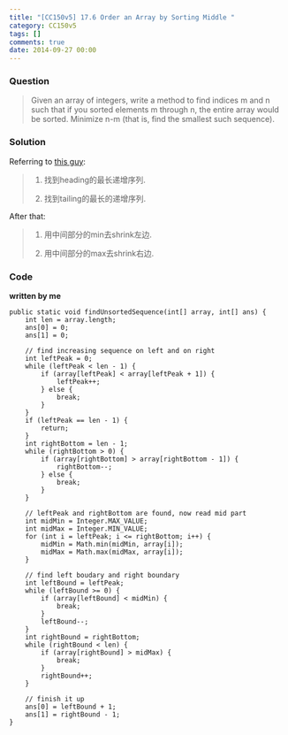 ```yaml
---
title: "[CC150v5] 17.6 Order an Array by Sorting Middle "
category: CC150v5
tags: []
comments: true
date: 2014-09-27 00:00
---
```



### Question

> Given an array of integers, write a method to find indices m and n such that if you sorted elements m through n, the entire array would be sorted. Minimize n-m (that is, find the smallest such sequence).

### Solution

Referring to [this guy](http://www.mitbbs.com/article_t/JobHunting/32772399.html): 

> 1. 找到heading的最长递增序列.
>
> 1. 找到tailing的最长的递增序列.

After that: 

> 1. 用中间部分的min去shrink左边.
>
> 1. 用中间部分的max去shrink右边.

### Code

__written by me__

	public static void findUnsortedSequence(int[] array, int[] ans) {
		int len = array.length;
		ans[0] = 0;
		ans[1] = 0;

		// find increasing sequence on left and on right
		int leftPeak = 0;
		while (leftPeak < len - 1) {
			if (array[leftPeak] < array[leftPeak + 1]) {
				leftPeak++;
			} else {
				break;
			}
		}
		if (leftPeak == len - 1) {
			return;
		}
		int rightBottom = len - 1;
		while (rightBottom > 0) {
			if (array[rightBottom] > array[rightBottom - 1]) {
				rightBottom--;
			} else {
				break;
			}
		}

		// leftPeak and rightBottom are found, now read mid part
		int midMin = Integer.MAX_VALUE;
		int midMax = Integer.MIN_VALUE;
		for (int i = leftPeak; i <= rightBottom; i++) {
			midMin = Math.min(midMin, array[i]);
			midMax = Math.max(midMax, array[i]);
		}

		// find left boudary and right boundary
		int leftBound = leftPeak;
		while (leftBound >= 0) {
			if (array[leftBound] < midMin) {
				break;
			}
			leftBound--;
		}
		int rightBound = rightBottom;
		while (rightBound < len) {
			if (array[rightBound] > midMax) {
				break;
			}
			rightBound++;
		}

		// finish it up
		ans[0] = leftBound + 1;
		ans[1] = rightBound - 1;
	}
